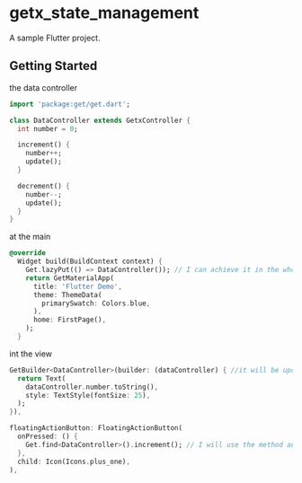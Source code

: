 # getx_state_management

A sample Flutter project.

## Getting Started

the data controller

```dart
import 'package:get/get.dart';

class DataController extends GetxController {
  int number = 0;

  increment() {
    number++;
    update();
  }

  decrement() {
    number--;
    update();
  }
}
```





at the main

```dart
@override
  Widget build(BuildContext context) {
    Get.lazyPut(() => DataController()); // I can achieve it in the whole project
    return GetMaterialApp(
      title: 'Flutter Demo',
      theme: ThemeData(
        primarySwatch: Colors.blue,
      ),
      home: FirstPage(),
    );
  }
```



int the view

```dart
GetBuilder<DataController>(builder: (dataController) { //it will be updated the view
  return Text(
    dataController.number.toString(),
    style: TextStyle(fontSize: 25),
  );
}),
```

```dart
floatingActionButton: FloatingActionButton(
  onPressed: () {
    Get.find<DataController>().increment(); // I will use the method anywhere
  },
  child: Icon(Icons.plus_one),
),
```
